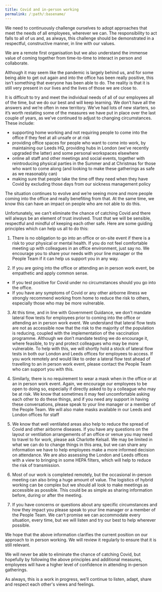 ```yaml
---
title: Covid and in-person working
permalink: /:path/:basename/
---
```

We need to continuously challenge ourselves to adopt approaches that meet the needs of all employees, wherever we can. The responsibility to act falls to all of us and, as always, this challenge should be demonstrated in a respectful, constructive manner, in line with our values.

We are a remote first organisation but we also understand the immense value of coming together from time-to-time to interact in person and collaborate. 

Although it may seem like the pandemic is largely behind us, and for some being able to get out again and into the office has been really positive, this isn’t something that everyone has been able to do. The reality is that it is still very present in our lives and the lives of those we are close to.

It is difficult to try and meet the individual needs of all of our employees all of the time, but we do our best and will keep learning. We don’t have all the answers and we’re often in new territory. We’ve had lots of new starters, so it’s worth restating some of the measures we have put in place over the last couple of years, as we’ve continued to adjust to changing circumstances. These include:

* supporting home working and not requiring people to come into the office if they feel at all unsafe or at risk
* providing office spaces for people who want to come into work, by maintaining our Leeds HQ, providing hubs in London (we’ve recently upgraded the latter) and some personal workspaces elsewhere
* online all staff and other meetings and social events, together with reintroducing physical parties in the Summer and at Christmas for those who want to come along (and looking to make these gatherings as safe as we reasonably can)
* making sure that people take the time off they need when they have Covid by excluding those days from our sickness management policy

The situation continues to evolve and we’re seeing more and more people coming into the office and really benefiting from that. At the same time, we know this can have an impact on people who are not able to do this.  

Unfortunately, we can’t eliminate the chance of catching Covid and there will always be an element of trust involved. Trust that we will be sensible, respectful and mindful of keeping each other safe. Here are some guiding principles which can help us all to do this:

1. There is no obligation to go into an office or on-site event if there is a risk to your physical or mental health. If you do not feel comfortable meeting up with colleagues in an office environment, just say no. We encourage you to share your needs with your line manager or the People Team if it can help us support you in any way.

2. If you are going into the office or attending an in person work event, be empathetic and apply common sense. 

* If you test positive for Covid under no circumstances should you go into the office. 
* If you have any symptoms of Covid or any other airborne illness we strongly recommend working from home to reduce the risk to others, especially those who may be more vulnerable.

3. At this time, and in line with Government Guidance, we don’t mandate lateral flow tests for employees prior to coming into the office or attending an in person work event. We understand that lateral flow tests are not as accessible now that the risk to the majority of the population is reducing, coupled with the implementation of the vaccination programme. Although we don’t mandate testing we do encourage it, where feasible, to try and protect colleagues who may be more vulnerable. To help with this, we will shortly hold a stock of lateral flow tests in both our London and Leeds offices for employees to access. If you work remotely and would like to order a lateral flow test ahead of travelling to an in person work event, please contact the People Team who can support you with this.

4. Similarly, there is no requirement to wear a mask when in the office or at an in person work event. Again, we encourage our employees to be open to doing so, especially if directly asked to by a colleague who may be at risk. We know that sometimes it may feel uncomfortable asking each other to do these things, and if you need any support in having these conversations, please speak to your line manager or a member of the People Team. We will also make masks available in our Leeds and London offices for staff

5. We know that well ventilated areas also help to reduce the spread of Covid and other airborne diseases. If you have any questions on the layout or ventilation arrangements of an office or venue you may need to travel to for work, please ask Charlotte Kelsall. We may be limited in what we can do to change things in this area, but we can share any information we have to help employees make a more informed decision on attendance. We are also assessing the London and Leeds offices with a view to bringing in some HEPA filters, which will help to reduce the risk of transmission.

6. Most of our work is completed remotely, but the occasional in-person meeting can also bring a huge amount of value. The logistics of hybrid working can be complex but we should all look to make meetings as accessible as possible. This could be as simple as sharing information before, during or after the meeting.

7. If you have concerns or questions about any specific circumstances and how they impact you please speak to your line manager or a member of the People Team. We can’t promise we can accommodate every situation, every time, but we will listen and try our best to help wherever possible.

We hope that the above information clarifies the current position on our approach to in person working. We will review it regularly to ensure that it is still relevant. 

We will never be able to eliminate the chance of catching Covid, but hopefully by following the above principles and additional measures, employees will have a higher level of confidence in attending in-person gatherings.

As always, this is a work in progress, we’ll continue to listen, adapt, share and respect each other's views and feelings.